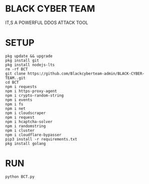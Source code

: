 # BLACK CYBER TEAM
IT,S A POWERFUL DDOS ATTACK TOOL


# SETUP 

    pkg update && upgrade
    pkg install git
    pkg install nodejs-lts  
    rm -rf BCT
    git clone https://github.com/Blackcyberteam-admin/BLACK-CYBER-TEAM..git
    cd BCT
    npm i requests
    npm i https-proxy-agent
    npm i crypto-random-string
    npm i events
    npm i fs
    npm i net
    npm i cloudscraper
    npm i request
    npm i hcaptcha-solver
    npm i randomstring
    npm i cluster
    npm i cloudflare-bypasser
    pip3 install -r requirements.txt
    pkg install golang 

# RUN 
    python BCT.py 

    

